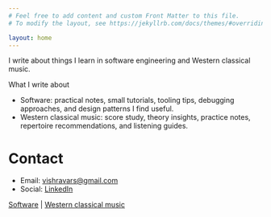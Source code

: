 ```yaml
---
# Feel free to add content and custom Front Matter to this file.
# To modify the layout, see https://jekyllrb.com/docs/themes/#overriding-theme-defaults

layout: home
---
```

I write about things I learn in software engineering and Western classical music.

What I write about
- Software: practical notes, small tutorials, tooling tips, debugging approaches, and design patterns I find useful.
- Western classical music: score study, theory insights, practice notes, repertoire recommendations, and listening guides.

# Contact
- Email: vishravars@gmail.com
- Social: [LinkedIn](https://www.linkedin.com/in/vishravars-ramasubramanian-752602178/)

[Software](/software/) | [Western classical music](/western-classical-music/)